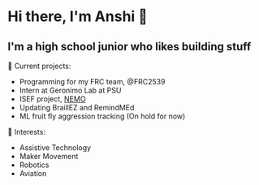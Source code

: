 # Hi there, I'm Anshi 👋
## I'm a high school junior who likes building stuff

🔭 Current projects:
  - Programming for my FRC team, @FRC2539
  - Intern at Geronimo Lab at PSU
  - ISEF project, [NEMO](https://github.com/li-pearl/nemo)
  - Updating BraillEZ and RemindMEd
  - ML fruit fly aggression tracking (On hold for now)

🌱 Interests:
  - Assistive Technology
  - Maker Movement
  - Robotics
  - Aviation

<!--
**li-pearl/li-pearl** is a ✨ _special_ ✨ repository because its `README.md` (this file) appears on your GitHub profile.

Here are some ideas to get you started:

- 🔭 I’m currently working on ...
- 🌱 I’m currently learning ...
- 👯 I’m looking to collaborate on ...
- 🤔 I’m looking for help with ...
- 💬 Ask me about ...
- 📫 How to reach me: ...
- 😄 Pronouns: ...
- ⚡ Fun fact: ...
-->
